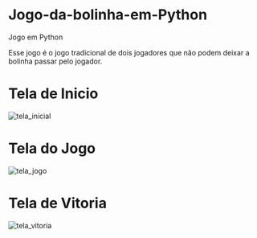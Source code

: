# Jogo-da-bolinha-em-Python
Jogo em Python

Esse jogo é o jogo tradicional de dois jogadores que não podem deixar a bolinha passar pelo jogador.


# Tela de Inicio




![tela_inicial](https://github.com/user-attachments/assets/5a287194-56b7-42bd-bb92-f4a51e0f80e2)

# Tela do Jogo



![tela_jogo](https://github.com/user-attachments/assets/26ed2c4d-31b2-402a-a5b3-fbdee1954433)

# Tela de Vitoria


![tela_vitoria](https://github.com/user-attachments/assets/ba7d259d-da0b-4fc6-80cc-92547bfdae0d)



